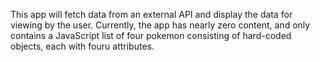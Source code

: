 This app will fetch data from an external API and display the data for viewing by the user.
Currently, the app has nearly zero content, and only contains a JavaScript list of four pokemon consisting of hard-coded objects, each with fouru attributes.